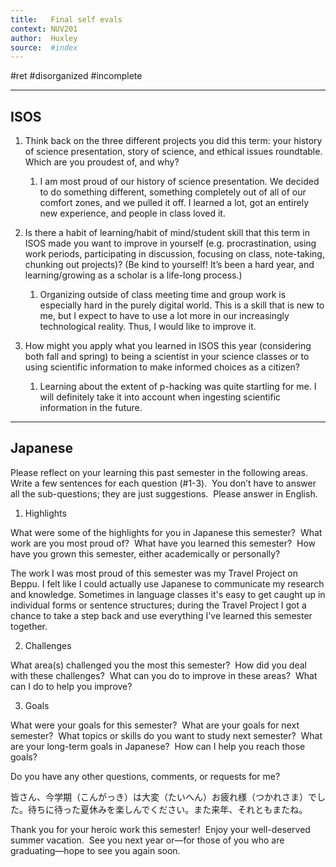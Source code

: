 ```yaml
---
title:   Final self evals
context: NUV201
author:  Huxley
source:  #index
---
```


#ret  #disorganized #incomplete

---




## ISOS
1) Think back on the three different projects you did this term: your history of science presentation, story of science, and ethical issues roundtable. Which are you proudest of, and why?
	1) I am most proud of our history of science presentation. We decided to do something different, something completely out of all of our comfort zones, and we pulled it off.  I learned a lot, got an entirely new experience, and people in class loved it.

2) Is there a habit of learning/habit of mind/student skill that this term in ISOS made you want to improve in yourself (e.g. procrastination, using work periods, participating in discussion, focusing on class, note-taking, chunking out projects)? (Be kind to yourself! It’s been a hard year, and learning/growing as a scholar is a life-long process.) 
	1) Organizing outside of class meeting time and group work is especially hard in the purely digital world. This is a skill that is new to me, but I expect to have to use a lot more in our increasingly technological reality. Thus, I would like to improve it.

3) How might you apply what you learned in ISOS this year (considering both fall and spring) to being a scientist in your science classes or to using scientific information to make informed choices as a citizen?
	1) Learning about the extent of p-hacking was quite startling for me. I will definitely take it into account when ingesting scientific information in the future.
	
--- 

## Japanese
Please reflect on your learning this past semester in the following areas.  Write a few sentences for each question (#1-3).  You don’t have to answer all the sub-questions; they are just suggestions.  Please answer in English.

1) Highlights

What were some of the highlights for you in Japanese this semester?  What work are you most proud of?  What have you learned this semester?  How have you grown this semester, either academically or personally?

The work I was most proud of this semester was my Travel Project on Beppu. I felt like I could actually use Japanese to communicate my research and knowledge. Sometimes in language classes it's easy to get caught up in individual forms or sentence structures; during the Travel Project I got a chance to take a step back and use everything I've learned this semester together.

2) Challenges

What area(s) challenged you the most this semester?  How did you deal with these challenges?  What can you do to improve in these areas?  What can I do to help you improve?



3) Goals

What were your goals for this semester?  What are your goals for next semester?  What topics or skills do you want to study next semester?  What are your long-term goals in Japanese?  How can I help you reach those goals?

Do you have any other questions, comments, or requests for me?

皆さん、今学期（こんがっき）は大変（たいへん）お疲れ様（つかれさま）でした。待ちに待った夏休みを楽しんでください。また来年、それともまたね。

Thank you for your heroic work this semester!  Enjoy your well-deserved summer vacation.  See you next year or—for those of you who are graduating—hope to see you again soon.